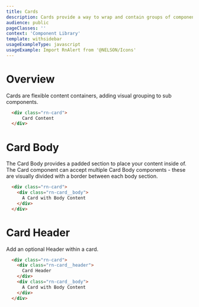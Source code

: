 ```yaml
---
title: Cards
description: Cards provide a way to wrap and contain groups of components.
audience: public
pageClasses: ''
context: 'Component Library'
template: withsidebar
usageExampleType: javascript
usageExample: Import RnAlert from '@NELSON/Icons'
---
```



# Overview

Cards are flexible content containers, adding visual grouping to sub components.

```html
  <div class="rn-card">
      Card Content
  </div>
```

# Card Body

The Card Body provides a padded section to place your content inside of. The Card component can accept multiple Card Body components - these are visually divided with a border between each body section.

```html
  <div class="rn-card">
    <div class="rn-card__body">
      A Card with Body Content
    </div>
  </div>
```

# Card Header

Add an optional Header within a card.

```html
  <div class="rn-card">
    <div class="rn-card__header">
      Card Header
    </div>
    <div class="rn-card__body">
      A Card with Body Content
    </div>
  </div>
```